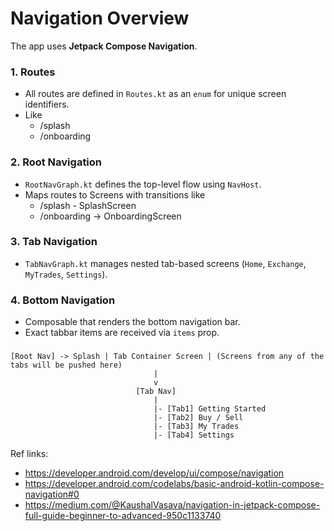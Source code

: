 # Navigation Overview

The app uses **Jetpack Compose Navigation**.

### 1. Routes
- All routes are defined in `Routes.kt` as an `enum` for unique screen identifiers.
- Like
  - /splash
  - /onboarding


### 2. Root Navigation
- `RootNavGraph.kt` defines the top-level flow using `NavHost`.
- Maps routes to Screens with transitions like
  - /splash - SplashScreen
  - /onboarding -> OnboardingScreen

### 3. Tab Navigation
- `TabNavGraph.kt` manages nested tab-based screens (`Home`, `Exchange`, `MyTrades`, `Settings`).

### 4. Bottom Navigation
- Composable that renders the bottom navigation bar.
- Exact tabbar items are received via `items` prop.

###

```
[Root Nav] -> Splash | Tab Container Screen | (Screens from any of the tabs will be pushed here)
                                |
                                v
                            [Tab Nav]
                                |
                                |- [Tab1] Getting Started
                                |- [Tab2] Buy / Sell
                                |- [Tab3] My Trades
                                |- [Tab4] Settings
```

Ref links:
 - https://developer.android.com/develop/ui/compose/navigation
 - https://developer.android.com/codelabs/basic-android-kotlin-compose-navigation#0
 - https://medium.com/@KaushalVasava/navigation-in-jetpack-compose-full-guide-beginner-to-advanced-950c1133740
